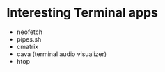# Interesting Terminal apps

- neofetch
- pipes.sh
- cmatrix
- cava (terminal audio visualizer)
- htop
